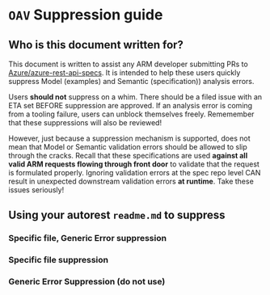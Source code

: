 # `OAV` Suppression guide

## Who is this document written for?

This document is written to assist any ARM developer submitting PRs to [Azure/azure-rest-api-specs](https://github.com/Azure/azure-rest-api-specs). It is intended to help these users quickly suppress Model (examples) and Semantic (specification)) analysis errors.

Users **should not** suppress on a whim. There should be a filed issue with an ETA set BEFORE suppression are approved. If an analysis error is coming from a tooling failure, users can unblock themselves freely. Rememember that these suppressions will also be reviewed!

However, just because a suppression mechanism is supported, does not mean that Model or Semantic validation errors should be allowed to slip through the cracks. Recall that these specifications are used **against all valid ARM requests flowing through front door** to validate that the request is formulated properly. Ignoring validation errors at the spec repo level CAN result in unexpected downstream validation errors **at runtime**. Take these issues seriously!

## Using your autorest `readme.md` to suppress

### Specific file, Generic Error suppression

### Specific file suppression 

### Generic Error Suppression (do not use)
